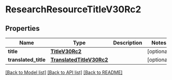 # ResearchResourceTitleV30Rc2

## Properties
Name | Type | Description | Notes
------------ | ------------- | ------------- | -------------
**title** | [**TitleV30Rc2**](TitleV30Rc2.md) |  | [optional] 
**translated_title** | [**TranslatedTitleV30Rc2**](TranslatedTitleV30Rc2.md) |  | [optional] 

[[Back to Model list]](../README.md#documentation-for-models) [[Back to API list]](../README.md#documentation-for-api-endpoints) [[Back to README]](../README.md)

